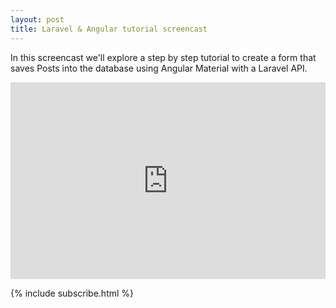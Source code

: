 ```yaml
---
layout: post
title: Laravel & Angular tutorial screencast
---
```


In this screencast we'll explore a step by step tutorial to create a form that saves Posts into the database using Angular Material with a Laravel API.

<iframe width="100%" style="max-width:560px;" height="315" src="https://www.youtube.com/embed/_ZWV9KBK2N8" frameborder="0" allowfullscreen></iframe>


{% include subscribe.html %}